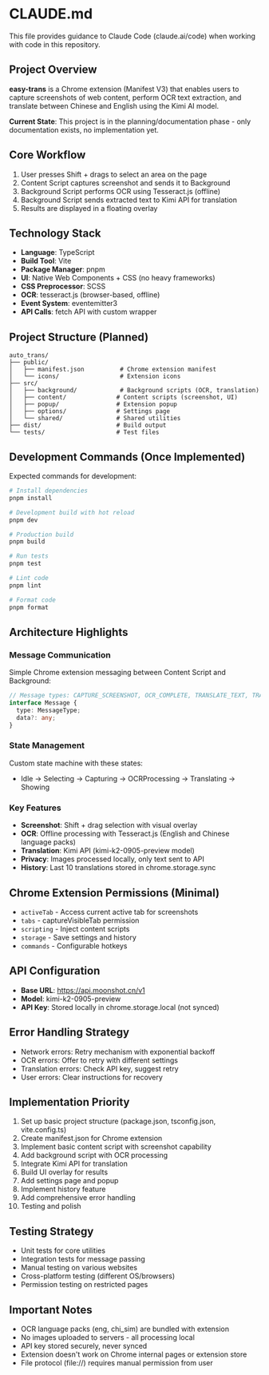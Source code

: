 # CLAUDE.md

This file provides guidance to Claude Code (claude.ai/code) when working with code in this repository.

## Project Overview

**easy-trans** is a Chrome extension (Manifest V3) that enables users to capture screenshots of web content, perform OCR text extraction, and translate between Chinese and English using the Kimi AI model.

**Current State**: This project is in the planning/documentation phase - only documentation exists, no implementation yet.

## Core Workflow

1. User presses Shift + drags to select an area on the page
2. Content Script captures screenshot and sends it to Background
3. Background Script performs OCR using Tesseract.js (offline)
4. Background Script sends extracted text to Kimi API for translation
5. Results are displayed in a floating overlay

## Technology Stack

- **Language**: TypeScript
- **Build Tool**: Vite
- **Package Manager**: pnpm
- **UI**: Native Web Components + CSS (no heavy frameworks)
- **CSS Preprocessor**: SCSS
- **OCR**: tesseract.js (browser-based, offline)
- **Event System**: eventemitter3
- **API Calls**: fetch API with custom wrapper

## Project Structure (Planned)

```
auto_trans/
├── public/
│   ├── manifest.json          # Chrome extension manifest
│   └── icons/                 # Extension icons
├── src/
│   ├── background/            # Background scripts (OCR, translation)
│   ├── content/              # Content scripts (screenshot, UI)
│   ├── popup/                # Extension popup
│   ├── options/              # Settings page
│   └── shared/               # Shared utilities
├── dist/                     # Build output
└── tests/                    # Test files
```

## Development Commands (Once Implemented)

Expected commands for development:

```bash
# Install dependencies
pnpm install

# Development build with hot reload
pnpm dev

# Production build
pnpm build

# Run tests
pnpm test

# Lint code
pnpm lint

# Format code
pnpm format
```

## Architecture Highlights

### Message Communication
Simple Chrome extension messaging between Content Script and Background:

```typescript
// Message types: CAPTURE_SCREENSHOT, OCR_COMPLETE, TRANSLATE_TEXT, TRANSLATION_COMPLETE
interface Message {
  type: MessageType;
  data?: any;
}
```

### State Management
Custom state machine with these states:
- Idle → Selecting → Capturing → OCRProcessing → Translating → Showing

### Key Features
- **Screenshot**: Shift + drag selection with visual overlay
- **OCR**: Offline processing with Tesseract.js (English and Chinese language packs)
- **Translation**: Kimi API (kimi-k2-0905-preview model)
- **Privacy**: Images processed locally, only text sent to API
- **History**: Last 10 translations stored in chrome.storage.sync

## Chrome Extension Permissions (Minimal)

- `activeTab` - Access current active tab for screenshots
- `tabs` - captureVisibleTab permission
- `scripting` - Inject content scripts
- `storage` - Save settings and history
- `commands` - Configurable hotkeys

## API Configuration

- **Base URL**: https://api.moonshot.cn/v1
- **Model**: kimi-k2-0905-preview
- **API Key**: Stored locally in chrome.storage.local (not synced)

## Error Handling Strategy

- Network errors: Retry mechanism with exponential backoff
- OCR errors: Offer to retry with different settings
- Translation errors: Check API key, suggest retry
- User errors: Clear instructions for recovery

## Implementation Priority

1. Set up basic project structure (package.json, tsconfig.json, vite.config.ts)
2. Create manifest.json for Chrome extension
3. Implement basic content script with screenshot capability
4. Add background script with OCR processing
5. Integrate Kimi API for translation
6. Build UI overlay for results
7. Add settings page and popup
8. Implement history feature
9. Add comprehensive error handling
10. Testing and polish

## Testing Strategy

- Unit tests for core utilities
- Integration tests for message passing
- Manual testing on various websites
- Cross-platform testing (different OS/browsers)
- Permission testing on restricted pages

## Important Notes

- OCR language packs (eng, chi_sim) are bundled with extension
- No images uploaded to servers - all processing local
- API key stored securely, never synced
- Extension doesn't work on Chrome internal pages or extension store
- File protocol (file://) requires manual permission from user